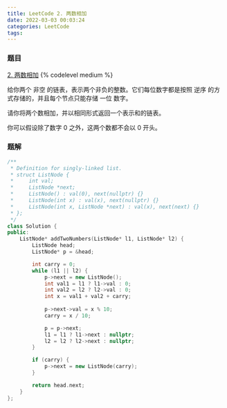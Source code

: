 ```yaml
---
title: LeetCode 2. 两数相加
date: 2022-03-03 00:03:24
categories: LeetCode
tags:
---
```


### 题目
[2. 两数相加](https://leetcode-cn.com/problems/add-two-numbers/)
{% codelevel medium %}

给你两个 非空 的链表，表示两个非负的整数。它们每位数字都是按照 逆序 的方式存储的，并且每个节点只能存储 一位 数字。

请你将两个数相加，并以相同形式返回一个表示和的链表。
<!-- more -->

你可以假设除了数字 0 之外，这两个数都不会以 0 开头。

### 题解
``` cpp
/**
 * Definition for singly-linked list.
 * struct ListNode {
 *     int val;
 *     ListNode *next;
 *     ListNode() : val(0), next(nullptr) {}
 *     ListNode(int x) : val(x), next(nullptr) {}
 *     ListNode(int x, ListNode *next) : val(x), next(next) {}
 * };
 */
class Solution {
public:
    ListNode* addTwoNumbers(ListNode* l1, ListNode* l2) {
        ListNode head;
        ListNode* p = &head;

        int carry = 0;
        while (l1 || l2) {
            p->next = new ListNode();
            int val1 = l1 ? l1->val : 0;
            int val2 = l2 ? l2->val : 0;
            int x = val1 + val2 + carry;
            
            p->next->val = x % 10;
            carry = x / 10;

            p = p->next;
            l1 = l1 ? l1->next : nullptr;
            l2 = l2 ? l2->next : nullptr;
        }

        if (carry) {
            p->next = new ListNode(carry);
        }

        return head.next;
    }
};
```
